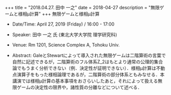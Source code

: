 +++
title = "2018.04.27. 田中 一之"
date = 2018-04-27
description = "無限ゲームと様相μ計算"
+++
無限ゲームと様相μ計算

<!--more-->

- Date/Time: April 27, 2019 (Friday) / 16:00 - 17:00

- Speaker: 田中 一之 氏  (東北大学大学院 理学研究科)

- Venue: Rm 1201, Science Complex A, Tohoku Univ.

- Abstract:  GaleとStewartによって導入された無限ゲームは二階算術の言葉で自然に記述できるが，二階算術のフル体系Z_2はもとより通常の公理的集合論でもうまく分析できない（例．決定性が証明できない）．様相μ計算は不動点演算子をもった様相論理であるが，二階算術の部分体系ともみなせる．本講演では様相μ計算の基本事項をおさらいしたあと，それによって扱える無限ゲームの決定性の限界や，諸性質の分離などについて述べる．